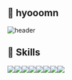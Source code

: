 ## 🫧 hyooomn

![header](https://capsule-render.vercel.app/api?type=waving&color=timeGradient&text=Hyooomn's%20Github%20🩵&animation=twinkling&fontSize=35&fontAlignY=40&fontAlign=70&height=150)


## 🫧 Skills
<div style="display:flex; flex-direction:row;">
 <img src="https://img.shields.io/badge/HTML5-E34F26?style=for-the-badge&logo=HTML5&logoColor=white">
 <img src="https://img.shields.io/badge/CSS3-1572B6?style=for-the-badge&logo=CSS3&logoColor=white">
 <img src="https://img.shields.io/badge/JavaScript-F7DF1E?style=for-the-badge&logo=JavaScript&logoColor=white">
 <img src="https://img.shields.io/badge/React-61DAFB?style=for-the-badge&logo=React&logoColor=white">
 <br>
 <img src="https://img.shields.io/badge/Python-3776AB?style=for-the-badge&logo=Python&logoColor=white">
 <img src="https://img.shields.io/badge/r-%23276DC3.svg?style=for-the-badge&logo=r&logoColor=white">
 <img src="https://img.shields.io/badge/MySQL-4479A1?style=for-the-badge&logo=MySQL&logoColor=white">
 <br>
 <img src ="https://img.shields.io/badge/figma-%23F24E1E.svg?style=for-the-badge&logo=figma&logoColor=white">
</div>
